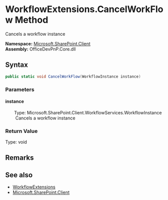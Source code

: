 # WorkflowExtensions.CancelWorkFlow Method  
 Cancels a workflow instance   

**Namespace:** [Microsoft.SharePoint.Client](Microsoft.SharePoint.Client.md)  
**Assembly:** OfficeDevPnP.Core.dll  
## Syntax
```C#
public static void CancelWorkFlow(WorkflowInstance instance)
```
### Parameters
#### instance  
&emsp;&emsp;Type: Microsoft.SharePoint.Client.WorkflowServices.WorkflowInstance  
&emsp;&emsp; Cancels a workflow instance   

  

### Return Value
Type: void  

## Remarks
  
## See also
- [WorkflowExtensions](Microsoft.SharePoint.Client.WorkflowExtensions.md) 
- [Microsoft.SharePoint.Client](Microsoft.SharePoint.Client.md) 
